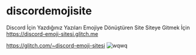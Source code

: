 # discordemojisite
Discord İçin Yazdığınız Yazıları Emojiye Dönüştüren Site
Siteye Gitmek İçin https://discord-emoji-sitesi.glitch.me



https://glitch.com/~discord-emoji-sitesi
![wqwq](https://user-images.githubusercontent.com/69609561/112793013-2fa35380-906d-11eb-9ba8-360f051e85f5.png)

